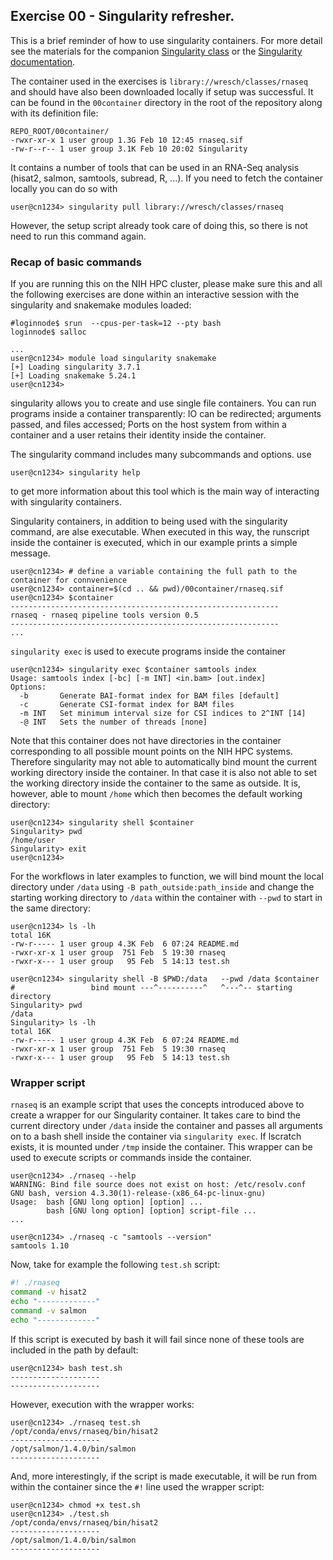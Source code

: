 ## Exercise 00 - Singularity refresher.

This is a brief reminder of how to use singularity containers. For more detail
see the materials for the companion
[Singularity class](https://github.com/NIH-HPC/Singularity-Tutorial) or the
[Singularity documentation](https://sylabs.io/guides/latest/user-guide/).

The container used in the exercises is `library://wresch/classes/rnaseq` and
should have also been downloaded locally if setup was successful. It can be
found in the `00container` directory in the root of the repository along with
its definition file:

```
REPO_ROOT/00container/
-rwxr-xr-x 1 user group 1.3G Feb 10 12:45 rnaseq.sif
-rw-r--r-- 1 user group 3.1K Feb 10 20:02 Singularity
```

It contains a number of tools that can be used in an RNA-Seq analysis (hisat2,
salmon, samtools, subread, R, ...). If you need to fetch the container locally you
can do so with

```console
user@cn1234> singularity pull library://wresch/classes/rnaseq
```

However, the setup script already took care of doing this, so there is not
need to run this command again.

### Recap of basic commands

If you are running this on the NIH HPC cluster, please make sure this and all
the following exercises are done within an interactive session with the
singularity and snakemake modules loaded:

```console
#loginnode$ srun  --cpus-per-task=12 --pty bash
loginnode$ salloc

...
user@cn1234> module load singularity snakemake
[+] Loading singularity 3.7.1
[+] Loading snakemake 5.24.1
user@cn1234>
```

singularity allows you to create and use single file containers. You can run
programs inside a container transparently: IO can be redirected; arguments
passed, and files accessed; Ports on the host system from within a container
and a user retains their identity inside the container.

The singularity command includes many subcommands and options. use

```console
user@cn1234> singularity help
```

to get more information about this tool which is the main way of interacting
with singularity containers.

Singularity containers, in addition to being used with the singularity command,
are alse executable. When executed in this way, the runscript inside the
container is executed, which in our example prints a simple message.

```console
user@cn1234> # define a variable containing the full path to the container for connvenience
user@cn1234> container=$(cd .. && pwd)/00container/rnaseq.sif
user@cn1234> $container
------------------------------------------------------------
rnaseq - rnaseq pipeline tools version 0.5
------------------------------------------------------------
...
```

`singularity exec` is used to execute programs inside the container

```console
user@cn1234> singularity exec $container samtools index
Usage: samtools index [-bc] [-m INT] <in.bam> [out.index]
Options:
  -b       Generate BAI-format index for BAM files [default]
  -c       Generate CSI-format index for BAM files
  -m INT   Set minimum interval size for CSI indices to 2^INT [14]
  -@ INT   Sets the number of threads [none]
```

Note that this container does not have directories in the container
corresponding to all possible mount points on the NIH HPC systems. Therefore
singularity may not able to automatically bind mount the current working
directory inside the container. In that case it is also not able to set the
working directory inside the container to the same as outside. It is, however,
able to mount `/home` which then becomes the default working directory:

```console
user@cn1234> singularity shell $container
Singularity> pwd
/home/user
Singularity> exit
user@cn1234>
```

For the workflows in later examples to function, we will bind mount the local
directory under `/data` using `-B path_outside:path_inside` and change the
starting working directory to `/data` within the container with `--pwd` to
start in the same directory:

```console
user@cn1234> ls -lh
total 16K
-rw-r----- 1 user group 4.3K Feb  6 07:24 README.md
-rwxr-xr-x 1 user group  751 Feb  5 19:30 rnaseq
-rwxr-x--- 1 user group   95 Feb  5 14:13 test.sh

user@cn1234> singularity shell -B $PWD:/data   --pwd /data $container
#                 bind mount ---^----------^   ^---^-- starting directory
Singularity> pwd
/data
Singularity> ls -lh
total 16K
-rw-r----- 1 user group 4.3K Feb  6 07:24 README.md
-rwxr-xr-x 1 user group  751 Feb  5 19:30 rnaseq
-rwxr-x--- 1 user group   95 Feb  5 14:13 test.sh
```

### Wrapper script

`rnaseq` is an example script that uses the concepts introduced above to create a
wrapper for our Singularity container. It takes care to bind the current
directory under `/data` inside the container and passes all arguments on to a
bash shell inside the container via `singularity exec`. If lscratch exists, it
is mounted under `/tmp` inside the container. This wrapper can be used to
execute scripts or commands inside the container.

```console
user@cn1234> ./rnaseq --help
WARNING: Bind file source does not exist on host: /etc/resolv.conf
GNU bash, version 4.3.30(1)-release-(x86_64-pc-linux-gnu)
Usage:  bash [GNU long option] [option] ...
        bash [GNU long option] [option] script-file ...
...

user@cn1234> ./rnaseq -c "samtools --version"
samtools 1.10
```

Now, take for example the following `test.sh` script:

```bash
#! ./rnaseq
command -v hisat2
echo "-------------"
command -v salmon
echo "-------------"
```

If this script is executed by bash it will fail since none of these tools are
included in the path by default:

```console
user@cn1234> bash test.sh
--------------------
--------------------
```

However, execution with the wrapper works:

```console
user@cn1234> ./rnaseq test.sh
/opt/conda/envs/rnaseq/bin/hisat2
--------------------
/opt/salmon/1.4.0/bin/salmon
--------------------
```

And, more interestingly, if the script is made executable, it will be run from within
the container since the `#!` line used the wrapper script:

```console
user@cn1234> chmod +x test.sh
user@cn1234> ./test.sh
/opt/conda/envs/rnaseq/bin/hisat2
--------------------
/opt/salmon/1.4.0/bin/salmon
--------------------
```
